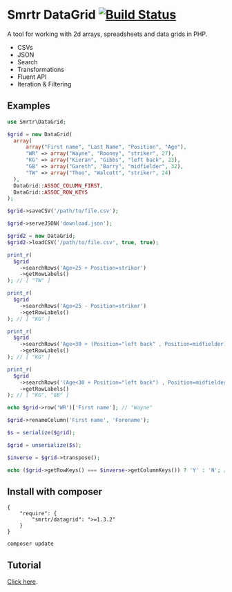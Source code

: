 # Smrtr DataGrid [![Build Status](https://travis-ci.org/smrtr/smrtr-datagrid.png?branch=master)](https://travis-ci.org/smrtr/smrtr-datagrid)

A tool for working with 2d arrays, spreadsheets and data grids in PHP.

 - CSVs
 - JSON
 - Search
 - Transformations
 - Fluent API
 - Iteration & Filtering

## Examples

```php
use Smrtr\DataGrid;

$grid = new DataGrid(
  array(
      array("First name", "Last Name", "Position", "Age"),
      "WR" => array("Wayne", "Rooney", "striker", 27),
      "KG" => array("Kieran", "Gibbs", "left back", 23),
      "GB" => array("Gareth", "Barry", "midfielder", 32),
      "TW" => array("Theo", "Walcott", "striker", 24)
  ),
  DataGrid::ASSOC_COLUMN_FIRST,
  DataGrid::ASSOC_ROW_KEYS
);

$grid->saveCSV('/path/to/file.csv');

$grid->serveJSON('download.json');

$grid2 = new DataGrid;
$grid2->loadCSV('/path/to/file.csv', true, true);

print_r(
  $grid
    ->searchRows('Age<25 + Position=striker')
    ->getRowLabels()
); // [ "TW" ]

print_r(
  $grid
    ->searchRows('Age<25 - Position=striker')
    ->getRowLabels()
); // [ "KG" ]

print_r(
  $grid
    ->searchRows('Age<30 + (Position="left back" , Position=midfielder)')
    ->getRowLabels()
); // [ "KG" ]

print_r(
  $grid
    ->searchRows('(Age<30 + Position="left back") , Position=midfielder')
    ->getRowLabels()
); // [ "KG", "GB" ]

echo $grid->row('WR')['First name']; // "Wayne"

$grid->renameColumn('First name', 'Forename');

$s = serialize($grid);

$grid = unserialize($s);

$inverse = $grid->transpose();

echo ($grid->getRowKeys() === $inverse->getColumnKeys()) ? 'Y' : 'N'; // "Y"
```

## Install with composer

    {
        "require": {
            "smrtr/datagrid": ">=1.3.2"
        }
    }
    
`composer update`

## Tutorial
[Click here](https://smrtr.github.io/smrtr-datagrid/getting-started.html).
